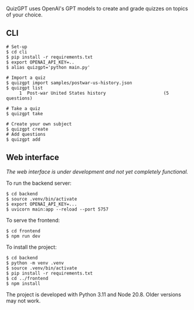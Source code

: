 QuizGPT uses OpenAI's GPT models to create and grade quizzes on topics of your choice.

## CLI
```shell
# Set-up
$ cd cli
$ pip install -r requirements.txt
$ export OPENAI_API_KEY=..
$ alias quizgpt='python main.py'

# Import a quiz
$ quizgpt import samples/postwar-us-history.json
$ quizgpt list
     1  Post-war United States history                      (5 questions)

# Take a quiz
$ quizgpt take

# Create your own subject
$ quizgpt create
# Add questions
$ quizgpt add
```

## Web interface
*The web interface is under development and not yet completely functional.*

To run the backend server:

```shell
$ cd backend
$ source .venv/bin/activate
$ export OPENAI_API_KEY=...
$ uvicorn main:app --reload --port 5757
```

To serve the frontend:

```shell
$ cd frontend
$ npm run dev
```

To install the project:

```shell
$ cd backend
$ python -m venv .venv
$ source .venv/bin/activate
$ pip install -r requirements.txt
$ cd ../frontend
$ npm install
```

The project is developed with Python 3.11 and Node 20.8. Older versions may not work.

